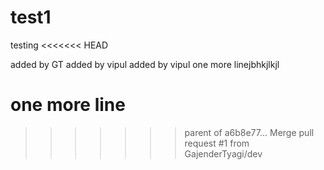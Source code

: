 # test1
testing
<<<<<<< HEAD

added by GT
added by vipul
added by vipul one more linejbhkjlkjl

one more line 
=======
>>>>>>> parent of a6b8e77... Merge pull request #1 from GajenderTyagi/dev

